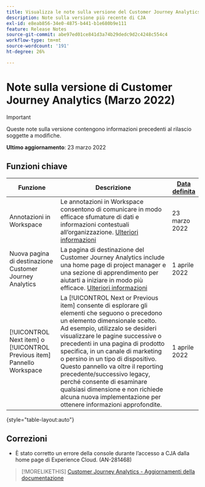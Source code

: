 ```yaml
---
title: Visualizza le note sulla versione del Customer Journey Analytics corrente
description: Note sulla versione più recente di CJA
exl-id: e8eab856-34e0-4875-b441-b1e680b9e111
feature: Release Notes
source-git-commit: abe97ed01ce841d3a74b29dedc9d2c4248c554c4
workflow-type: tm+mt
source-wordcount: '191'
ht-degree: 26%

---
```


# Note sulla versione di Customer Journey Analytics (Marzo 2022)

>[!IMPORTANT]
>
>Queste note sulla versione contengono informazioni precedenti al rilascio soggette a modifiche.

**Ultimo aggiornamento**: 23 marzo 2022

## Funzioni chiave

| Funzione | Descrizione | [Data definita](/help/release-notes/releases.md) |
| ----------- | ---------- | ----- |
| Annotazioni in Workspace | Le annotazioni in Workspace consentono di comunicare in modo efficace sfumature di dati e informazioni contestuali all’organizzazione. [Ulteriori informazioni](/help/components/annotations/overview.md) | 23 marzo 2022 |
| Nuova pagina di destinazione Customer Journey Analytics | La pagina di destinazione del Customer Journey Analytics include una home page di project manager e una sezione di apprendimento per aiutarti a iniziare in modo più efficace. [Ulteriori informazioni](/help/getting-started/landing.md) | 1 aprile 2022 |
| [!UICONTROL Next item] o [!UICONTROL Previous item] Pannello Workspace | La [!UICONTROL Next or Previous item] consente di esplorare gli elementi che seguono o precedono un elemento dimensionale scelto. Ad esempio, utilizzalo se desideri visualizzare le pagine successive o precedenti in una pagina di prodotto specifica, in un canale di marketing o persino in un tipo di dispositivo. Questo pannello va oltre il reporting precedente/successivo legacy, perché consente di esaminare qualsiasi dimensione e non richiede alcuna nuova implementazione per ottenere informazioni approfondite. | 1 aprile 2022 |

{style=&quot;table-layout:auto&quot;}

## Correzioni

* È stato corretto un errore della console durante l’accesso a CJA dalla home page di Experience Cloud. (AN-281468)

>[!MORELIKETHIS]
>[Customer Journey Analytics - Aggiornamenti della documentazione](/help/release-notes/doc-changes.md)
